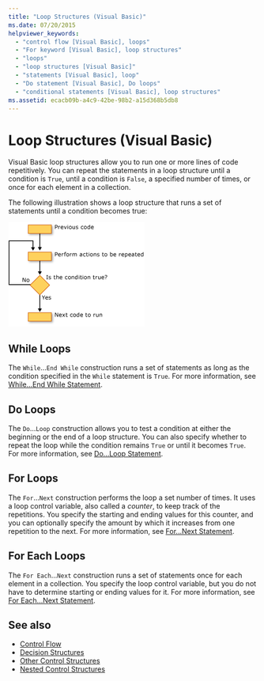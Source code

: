 ```yaml
---
title: "Loop Structures (Visual Basic)"
ms.date: 07/20/2015
helpviewer_keywords: 
  - "control flow [Visual Basic], loops"
  - "For keyword [Visual Basic], loop structures"
  - "loops"
  - "loop structures [Visual Basic]"
  - "statements [Visual Basic], loop"
  - "Do statement [Visual Basic], Do loops"
  - "conditional statements [Visual Basic], loop structures"
ms.assetid: ecacb09b-a4c9-42be-98b2-a15d368b5db8
---
```

# Loop Structures (Visual Basic)
Visual Basic loop structures allow you to run one or more lines of code repetitively. You can repeat the statements in a loop structure until a condition is `True`, until a condition is `False`, a specified number of times, or once for each element in a collection.  
  
 The following illustration shows a loop structure that runs a set of statements until a condition becomes true:  
  
 ![Flow chart that shows a Do...Until loop.](./media/loop-structures/do-until-loop-true-condition.gif)  
  
## While Loops  
 The `While`...`End While` construction runs a set of statements as long as the condition specified in the `While` statement is `True`. For more information, see [While...End While Statement](../../../../visual-basic/language-reference/statements/while-end-while-statement.md).  
  
## Do Loops  
 The `Do`...`Loop` construction allows you to test a condition at either the beginning or the end of a loop structure. You can also specify whether to repeat the loop while the condition remains `True` or until it becomes `True`. For more information, see [Do...Loop Statement](../../../../visual-basic/language-reference/statements/do-loop-statement.md).  
  
## For Loops  
 The `For`...`Next` construction performs the loop a set number of times. It uses a loop control variable, also called a *counter*, to keep track of the repetitions. You specify the starting and ending values for this counter, and you can optionally specify the amount by which it increases from one repetition to the next. For more information, see [For...Next Statement](../../../../visual-basic/language-reference/statements/for-next-statement.md).  
  
## For Each Loops  
 The `For Each`...`Next` construction runs a set of statements once for each element in a collection. You specify the loop control variable, but you do not have to determine starting or ending values for it. For more information, see [For Each...Next Statement](../../../../visual-basic/language-reference/statements/for-each-next-statement.md).  
  
## See also

- [Control Flow](../../../../visual-basic/programming-guide/language-features/control-flow/index.md)
- [Decision Structures](../../../../visual-basic/programming-guide/language-features/control-flow/decision-structures.md)
- [Other Control Structures](../../../../visual-basic/programming-guide/language-features/control-flow/other-control-structures.md)
- [Nested Control Structures](../../../../visual-basic/programming-guide/language-features/control-flow/nested-control-structures.md)
